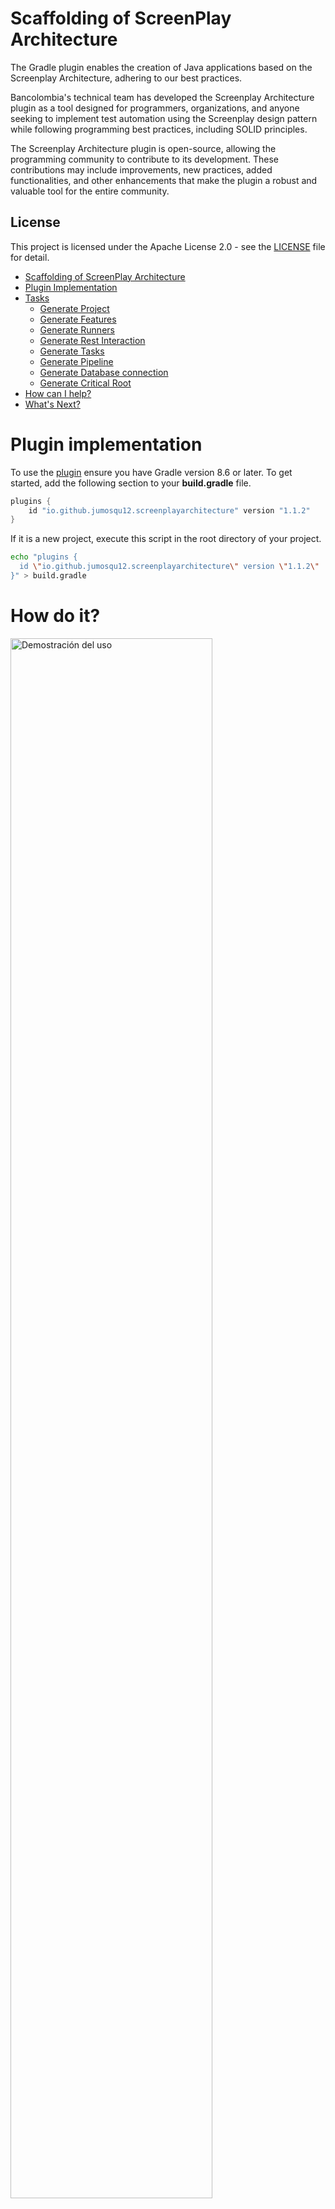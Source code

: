 # Scaffolding of ScreenPlay Architecture

The Gradle plugin enables the creation of Java applications based on the Screenplay Architecture, adhering to our 
best practices.

Bancolombia's technical team has developed the Screenplay Architecture plugin as a tool designed for programmers, 
organizations, and anyone seeking to implement test automation using the Screenplay design pattern while following 
programming best practices, including SOLID principles.

The Screenplay Architecture plugin is open-source, allowing the programming community to contribute to its development. 
These contributions may include improvements, new practices, added functionalities, and other enhancements that make the 
plugin a robust and valuable tool for the entire community.

## License
This project is licensed under the Apache License 2.0 - see the [LICENSE](LICENSE) file for detail.

- [Scaffolding of ScreenPlay Architecture](#Scaffolding-of-ScreenPlay-Architecture)
- [Plugin Implementation](#plugin-implementation)
- [Tasks](#tasks)
    - [Generate Project](#generate-project)
    - [Generate Features](#generate-features)
    - [Generate Runners](#generate-runners)
    - [Generate Rest Interaction](#generate-rest-interaction)
    - [Generate Tasks](#generate-tasks)
    - [Generate Pipeline](#generate-pipeline)
    - [Generate Database connection](#generate-database-connection)
    - [Generate Critical Root](#generate-critical-root)
- [How can I help?](#how-can-i-help)
- [What's Next?](#whats-next)

# Plugin implementation

To use the [plugin](#) ensure you have Gradle version 8.6 or later. To get started, add the following section to your
**build.gradle** file.

```groovy
plugins {
    id "io.github.jumosqu12.screenplayarchitecture" version "1.1.2"
}
```

If it is a new project, execute this script in the root directory of your project.

```sh
echo "plugins {
  id \"io.github.jumosqu12.screenplayarchitecture\" version \"1.1.2\"
}" > build.gradle
```

# How do it?
<img src="./assets/Frame1CreateProject.gif" alt="Demostración del uso" width="80%"/>

# Tasks

The Scaffolding Screenplay Architecture plugin enables you to run 8 tasks:

## Generate Project

The **`screenPlayArchitecture | spa`** task generates a Screenplay Architecture structure in your project. 
This task includes three optional parameters: `projectName` , `groupId` and `principalPackage`.
If you run this task in an existing project, it will override the `build.gradle` file.

- **`projectName`** `= ProjectName`: This parameter is going to specify name of the
  project. `Default value = Screenplay_architecture`
- **`groupId`** `= <your.company.domain>`: You can specify your domain, this parameter going to use for package
  structure. `Default value = co.com.bancolombia.certificacion`
- **`principalPackage`** `= package container`: This parameter acts as a package container and complements the.
 `Default value = screen`
- **`type`** `= choose between REST or UX`: This parameter going to specify type automation will be
  create. `Default value = UX`

```shell
gradle screenPlayArchitecture --projectName=Team_moduloPrueba --groupId=co.com.bancolombia.certificacion --principalPackage=moduloprueba --type=REST
gradle spa --projectName=Team_moduloPrueba --groupId=co.com.bancolombia.certificacion --principalPackage=moduloprueba --type=REST
```

**_The structure will look like this for java:_**

```bash
   📦NameProject
   ┣ 📂src
   ┃ ┣ 📂main
   ┃ ┃ ┗ 📂java
   ┃ ┃   ┗ 📂co
   ┃ ┃     ┗ 📂com
   ┃ ┃       ┗ 📂bancolombia
   ┃ ┃         ┗ 📂certificacion
   ┃ ┃           ┗ 📂[principalPackage]
   ┃ ┃             ┣ 📂exceptions
   ┃ ┃             ┣ 📂integrations
   ┃ ┃             ┣ 📂interactions
   ┃ ┃             ┣ 📂models
   ┃ ┃             ┣ 📂questions
   ┃ ┃             ┣ 📂tasks
   ┃ ┃             ┣ 📂userinterfaces
   ┃ ┃             ┗ 📂utils
   ┃ ┗ 📂test
   ┃   ┣ 📂java
   ┃   ┃ ┗ 📂co
   ┃   ┃   ┗ 📂com
   ┃   ┃     ┗ 📂bancolombia
   ┃   ┃       ┗ 📂certificacion
   ┃   ┃         ┗ 📂[principalPackage]
   ┃   ┃           ┣ 📂runners
   ┃   ┃           ┗ 📂stepdefinitions
   ┃   ┗ 📂resources          
   ┃     ┗ 📂features         
   ┣ 📜build.gradle
   ┗ 📜settings.gradle
   ```
# How do it?
<img src="./assets/Frame2GenerateProject.gif" alt="Demostración del uso" width="80%"/>

## Generate Features

The **`generateFeature | gft`** task will generate feature files inside features folder, this task has two required
parameter `name` and `nameSubFolder`
also, there are 1 parameters optional `examples`

- **`name`** `= name_feature`: This parameter is going to specify the name of the feature file. `field is required`
- **`examples`** `= true`: This parameter is going to specify if Scenario Outline are
  needed. `field for default is false`
- **`nameSubFolder`** `= nameSubFolder`: This parameter is going to specify the name of the subfolder that will contain
  the feature files. `field is requered.`

```shell
  gradle generateFeature --name=feature_name --nameSubFolder=[nameSubFolder] --examples=[optionalBoolValue] 
  gradle gft --name=feature_name --nameSubFolder=[nameSubFolder] --examples=[optionalBoolValue] 
```

```bash
   📂test
   ┃   ┣ 📂java
   ┃   ┗ 📂resources          
   ┃     ┗ 📂features
   ┃       ┗ 📂[nameSubFolder]
   ┃         ┗ 📜[feature_name].feature
```
# How do it?
<img src="./assets/Frame3GenerateFeature.gif" alt="Demostración del uso" width="80%"/>

## Generate Runners

The **`generateRunner | grun`** task will generate runners classes inside runners package, this task has one required
parameter `name`

- **`name`** `= NameRunner`: This parameter is going to specify the name of the runner class. `field is required`
- **`folderName`** `= package name`: This parameter is going to specify the name of the package that will contain the
  runners classes. `field is required`

```shell
  gradle generateRunner --name=runnerClassName --folderName=runnerspackage
  gradle grun --name=runnerClassName --folderName=runnerspackage
```

```bash

┃ ┗ 📂test
┃   ┣ 📂java
┃   ┃ ┗ 📂co
┃   ┃   ┗ 📂com
┃   ┃     ┗ 📂bancolombia
┃   ┃       ┗ 📂certificacion
┃   ┃         ┗ 📂[principalPackage]
┃   ┃           ┣ 📂runners
┃   ┃           ┃ ┗ 📂[runnerspackage]
┃   ┃           ┃   ┗ 📜[name].java
```

# How do it?
<img src="./assets/Frame4GenerateRunners.gif" alt="Demostración del uso" width="80%"/>

## Generate Rest Interaction

The **`generateRestInteraction | gri`** task will generate the rest interaction classes, this task has one required
parameter `typeInteraction`

- **`typeInteraction`** `= interaction`: This parameter is going to specify the type of interaction to
  use. `field is required`
- **`nameInteraction`** `= Interaction`: This parameter is going to specify the name of interaction to
  use. `This field is required only when you choose` `GENERIC` `as type of interaction class`

```shell
  gradle generateRestInteraction --typeInteraction=[typeInteraction]
  gradle gri --typeInteraction=[typeInteraction] 
```

| Reference for **typeInteraction** | Name                |
|-----------------------------------|---------------------|
| Generic                           | Generic interaction |
| Post                              | Rest Post           |
| Get                               | Rest Get            |
| Options                           | Rest Options        |
| Patch                             | Rest Patch          |
| Put                               | Rest Put            |

```bash
 📦NameProject
 ┣ 📂src
 ┃ ┣ 📂main
 ┃ ┃ ┗ 📂java
 ┃ ┃   ┗ 📂co
 ┃ ┃     ┗ 📂com
 ┃ ┃       ┗ 📂bancolombia
 ┃ ┃         ┗ 📂certificacion
 ┃ ┃           ┗ 📂[principalPackage]
 ┃ ┃             ┣ 📂exceptions
 ┃ ┃             ┣ 📂integrations
 ┃ ┃             ┣ 📂interactions
 ┃ ┃             ┃ ┣ 📜[Post].java
 ┃ ┃             ┃ ┣ 📜[Get].java
 ┃ ┃             ┃ ┣ 📜[Put].java
 ┃ ┃             ┃ ┣ 📜[Options].java  
 ┃ ┃             ┃ ┣ 📜[Patch].java  
 ┃ ┃             ┃ ┣ 📜[nameInteraction].java
```

# How do it?
<img src="./assets/Frame5GenerateInteraction.gif" alt="Demostración del uso" width="80%"/>

## Generate Tasks

The **`generateTask | gtk`** task will generate the Rest task or Ux class, this task has two required parameter `name`
and `typeTask`

- **`name`** `= nameTaskClass`: This parameter is going to specify the name task class to use. `field is required`
- **`typeTask`** `= Rest`: This parameter is going to specify the type task class to use. `field is required`
- **`method`** `= typeTask`: If you choose `Rest` for the `typeTask` field, the `method` field becomes mandatory, as it
  constructs the Task list for REST consumption. `field is required`

```shell
  gradle generateTask --name=[nameTaskClass] --typeTask=[typeTask] --method=[optionalField]
  gradle gtk --name=[nameTaskClass] --typeTask=[typeTask] --method=[optionalField]
```

| Reference for **typeTask** | Name      |
|----------------------------|-----------|
| Rest                       | Rest Rest |
| Ux                         | Rest Ux   |

```bash
 📦NameProject
 ┣ 📂src
 ┃ ┣ 📂main
 ┃ ┃ ┗ 📂java
 ┃ ┃   ┗ 📂co
 ┃ ┃     ┗ 📂com
 ┃ ┃       ┗ 📂bancolombia
 ┃ ┃         ┗ 📂certificacion
 ┃ ┃           ┗ 📂[principalPackage]
 ┃ ┃             ┣ 📂exceptions
 ┃ ┃             ┣ 📂integrations
 ┃ ┃             ┣ 📂interactions
 ┃ ┃             ┣ 📂models
 ┃ ┃             ┣ 📂questions
 ┃ ┃             ┣ 📂tasks
 ┃ ┃             ┃ ┣ 📜[Rest].java
 ┃ ┃             ┃ ┣ 📜[Ux].java
```

# How do it?
<img src="./assets/Frame6GenerateTask.gif" alt="Demostración del uso" width="80%"/>

## Generate Pipeline

The **`generatePipeline | gpl`** task will generate CI/CD pipeline inside root project, this task has two required
parameters `name` and `type`

- **`name`** `= NamePipeline`: This parameter is going to specify the name of the pipeline. `field is required`
- **`type`** `= azure`: This parameter is going to specify the pipeline type. `field is required`

```shell
  gradle generatePipeline --name=pipelineCi --type=[type Pipeline] 
  gradle gpl --name=pipelineCi --type=[typePipeline] 
```

| Reference for **pipelineType** | Name           |
|--------------------------------|----------------|
| azure                          | Azure Pipeline |

```bash
   ┣ 📜build.gradle
   ┣ 📜[name]_Build.gradle
   ┗ 📜settings.gradle
```

# How do it?
<img src="./assets/Frame7GeneratePipeline.gif" alt="Demostración del uso" width="80%"/>

## Generate Database Connection

The **`dbConnection | dbc`** task will generate the class necessary to configure a connection to the databases
mentioned in the list attached to this description, this task has a required parameters `dataBase`

| Reference for **dataBase** |
|----------------------------|
| MySQL                      |
| PostgreSQL                 |
| Oracle                     |
| SQLServer                  |
| AS400                      |

- **`dataBase = MySQL`**: This parameter specify the database type what you need to use. `field is required`

```shell
  gradle dbConnection --dataBase=databasetype
  gradle dbc --dataBase=databasetype
```
# How do it?
<img src="./assets/Frame8GenerateDb.gif" alt="Demostración del uso" width="80%"/>

## Generate Critical Root

The **`generateCriticalRoot | gcr`** task will generate the Json file that containing the critical path feature,
this task has two required parameters `features` and `language`

- **`componentName`** `= component_name_test`: This parameter specify the project component name  `field is optional`
- **`features`** `= featureroot`: This parameter specify the feature root and name to extract the scenario separate for
  comma. `field is required`
- **`language`** `= languageFeature`: This parameter specifies the language used for Gherkin in the feature file. `field is required`

```shell
  gradle generateCriticalRoot --componentName=component_test --features=root/feature_one,root/feature_two --language=EN 
  gradle gcr --componentName=component_test --features=root/feature_one,root/feature_two --language=EN
```

| Reference for **language** | Name    |
|----------------------------|---------|
| EN                         | English |
| ES                         | Spanish |

# How do it?
<img src="./assets/Frame9GenerateRuta.gif" alt="Demostración del uso" width="80%"/>

# How can I help?

Review the issues, we hear new ideas. Read more [Contributing](https://github.com/bancolombia/)

# Whats Next?

Read more  [About ScreenPlay Architecure]()